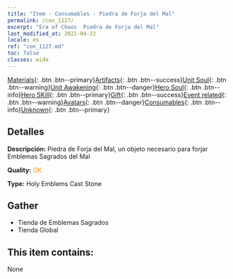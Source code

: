 ```yaml
---
title: "Item - Consumables - Piedra de Forja del Mal"
permalink: /con_1127/
excerpt: "Era of Chaos  Piedra de Forja del Mal"
last_modified_at: 2021-04-22
locale: es
ref: "con_1127.md"
toc: false
classes: wide
---
```

 [Materials](/ItemsES/){: .btn .btn--primary}[Artifacts](/ItemsES/Artifacts/){: .btn .btn--success}[Unit Soul](/ItemsES/UnitSoul/){: .btn .btn--warning}[Unit Awakening](/ItemsES/UnitAwakening/){: .btn .btn--danger}[Hero Soul](/ItemsES/HeroSoul/){: .btn .btn--info}[Hero SKill](/ItemsES/HeroSkill/){: .btn .btn--primary}[Gift](/ItemsES/Gift/){: .btn .btn--success}[Event related](/ItemsES/Events/){: .btn .btn--warning}[Avatars](/ItemsES/Avatars/){: .btn .btn--danger}[Consumables](/ItemsES/Consumables/){: .btn .btn--info}[Unknown](/ItemsES/Unknown/){: .btn .btn--primary}

## Detalles
 **Descripción:** Piedra de Forja del Mal, un objeto necesario para forjar Emblemas Sagrados del Mal

 **Quality:** <span style="color: #FF8C00">OK</span>

 **Type:** Holy Emblems Cast Stone

## Gather

*    Tienda de Emblemas Sagrados 
*    Tienda Global 

## This item contains:

  None

